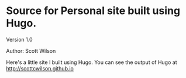 # Source for Personal site built using Hugo. 

Version 1.0

Author: Scott Wilson

Here's a little site I built using Hugo.
You can see the output of Hugo at <http://scottcwilson.github.io>

